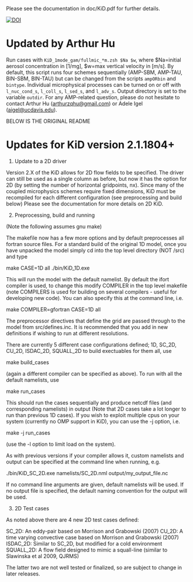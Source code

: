 Please see the documentation in doc/KiD.pdf for further details.

[![DOI](https://zenodo.org/badge/238828035.svg)](https://zenodo.org/badge/latestdoi/238828035)

Updated by Arthur Hu
===================================

Run cases with `KiD_1mode_gam/fullmic_*m.zsh $Na $w`, where $Na=initial aerosol 
concentration in [1/mg], $w=max vertical velocity in [m/s]. By default, this 
script runs four schemes sequentially (AMP-SBM, AMP-TAU, BIN-SBM, BIN-TAU) but can
be changed from the scripts `ampORbin` and `bintype`. Individual microphysical
processes can be turned on or off with `l_nuc_cond_s`, `l_coll_s`, `l_sed_s`,
and `l_adv_s`. Output directory is set to the variable `outdir`. For any
AMP-related question, please do not hesitate to contact Arthur Hu
(arthurzqhu@gmail.com) or Adele Igel (aigel@ucdavis.edu).

BELOW IS THE ORIGINAL README

Updates for KiD version 2.1.1804+
====================================

1) Update to a 2D driver

Version 2.X of the KiD allows for 2D flow fields to be specified. The
driver can still be used as a single column as before, but now it has
the option for 2D (by setting the number of horizontal gridpoints,
nx). Since many of the coupled microphysics schemes require fixed
dimensions, KiD must be recompiled for each different configuration (see
preprocessing and build below)
Please see the documentation for more details on 2D KiD.

2) Preprocessing, build and running

(Note the following assumes gnu make)

The makefile now has a few more options and by default preprocesses all
fortran source files.  For a standard build of the original 1D model,
once you have unpacked the model simply cd into the top level directory
(NOT /src) and type 

make CASE=1D all
./bin/KiD_1D.exe

This will run the model with the default namelist. By default the ifort
compiler is used, to change this modify COMPILER in the top level
makefile (note COMPILERS is used for building on several compilers -
useful for developing new code).  You can also specify this at the
command line, i.e.

make COMPILER=gfortran CASE=1D all

The preprocessor directives that define the grid are passed through to
the model from src/defines.inc. It is recommended that you add in new
definitions if wishing to run at different resolutions.

There are currently 5 different case configurations defined;
1D, SC_2D, CU_2D, ISDAC_2D, SQUALL_2D
to build exectuables for them all, use

make build_cases

(again a different compiler can be specified as above).  To run with all
the default namelists, use

make run_cases

This should run the cases sequentially and  produce netcdf files (and
corresponding namelists) in output (Note that 2D cases take a lot longer
to run than previous 1D cases). If you wish to exploit multiple cpus on
your system (currently no OMP support in KiD), you can use the -j
option, i.e. 

make -j run_cases

(use the -l option to limit load on the system).

As with previous versions if your compiler allows it, custom namelists
and output can be specified at the command line when running, e.g.

./bin/KiD_SC_2D.exe namelists/SC_2D.nml output/my_output_file.nc

If no command line arguments are given, default namelists will be used.
If no output file is specified, the default naming convention for the
output will be used.


3) 2D Test cases

As noted above there are 4 new 2D test cases defined:

SC_2D:     An eddy-pair based on Morrison and Grabowski (2007)
CU_2D:     A time varying convective case based on Morrison and Grabowski
           (2007)
ISDAC_2D:  Similar to SC_2D, but modified for a cold environment
SQUALL_2D: A flow field designed to mimic a squall-line (similar to 
           Slawinska et al 2009, QJRMS)

The latter two are not well tested or finalized, so are subject to
change in later releases.


